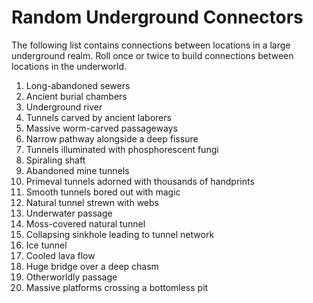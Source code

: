 # Random Underground Connectors

The following list contains connections between locations in a large underground realm. Roll once or twice to build connections between locations in the underworld.

1. Long-abandoned sewers
2. Ancient burial chambers
3. Underground river
4. Tunnels carved by ancient laborers
5. Massive worm-carved passageways
6. Narrow pathway alongside a deep fissure
7. Tunnels illuminated with phosphorescent fungi
8. Spiraling shaft
9. Abandoned mine tunnels
10. Primeval tunnels adorned with thousands of handprints
11. Smooth tunnels bored out with magic
12. Natural tunnel strewn with webs
13. Underwater passage
14. Moss-covered natural tunnel
15. Collapsing sinkhole leading to tunnel network
16. Ice tunnel
17. Cooled lava flow
18. Huge bridge over a deep chasm
19. Otherworldly passage
20. Massive platforms crossing a bottomless pit
